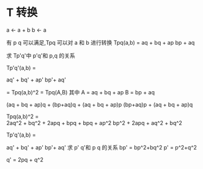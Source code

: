 # T 转换

a <- a + b
b <- a

有 p q 可以满足,Tpq 可以对 a 和 b 进行转换
Tpq(a,b) =
aq + bq + ap
bp + aq

求 Tp'q'中 p'q'和 p,q 的关系

Tp'q'(a,b) =

aq' + bq' + ap'
bp'+ aq'

= Tpq(a,b)^2 =
Tpq(A,B) 其中
A = aq + bq + ap
B = bp + aq

(aq + bq + ap)q + (bp+aq)q + (aq + bq + ap)p
(bp+aq)p + (aq + bq + ap)q

Tpq(a,b)^2 =  
2aq^2 + bq^2 + 2apq + bpq + bpq + ap^2
bp^2 + 2apq + aq^2 + bq^2

Tp'q'(a,b) =

aq' + bq' + ap'
bp'+ aq'
求 p' q'和 p q 的关系
bp' = bp^2+bq^2
p' = p^2+q^2

q' = 2pq + q^2
